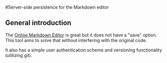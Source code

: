 #Server-side persistence for the Markdown editor

## General introduction

The [Online Markdown Editor][1] is great but it does not have a "save" option.
This tool aims to solve that without interfering with the original code.

It also has a simple user authentication scheme and versioning functionality (utilizing git).

[1]: https://github.com/slhck/online-markdown-editor
